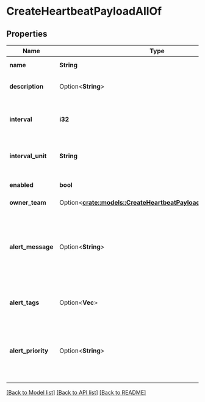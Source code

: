 # CreateHeartbeatPayloadAllOf

## Properties

Name | Type | Description | Notes
------------ | ------------- | ------------- | -------------
**name** | **String** | Name of the heartbeat | 
**description** | Option<**String**> | An optional description of the heartbeat | [optional]
**interval** | **i32** | Specifies how often a heartbeat message should be expected | 
**interval_unit** | **String** | Interval specified as 'minutes', 'hours' or 'days' | 
**enabled** | **bool** | Enable/disable heartbeat monitoring | 
**owner_team** | Option<[**crate::models::CreateHeartbeatPayloadAllOfOwnerTeam**](CreateHeartbeatPayload_allOf_ownerTeam.md)> |  | [optional]
**alert_message** | Option<**String**> | Specifies the alert message for heartbeat expiration alert. If this is not provided, default alert message is 'HeartbeatName is expired' | [optional]
**alert_tags** | Option<**Vec<String>**> | Specifies the alert tags for heartbeat expiration alert | [optional]
**alert_priority** | Option<**String**> | Specifies the alert priority for heartbeat expiration alert. If this is not provided, default priority is P3 | [optional]

[[Back to Model list]](../README.md#documentation-for-models) [[Back to API list]](../README.md#documentation-for-api-endpoints) [[Back to README]](../README.md)


